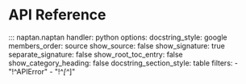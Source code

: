 # API Reference

::: naptan.naptan
    handler: python
    options:
      docstring_style: google
      members_order: source
      show_source: false
      show_signature: true
      separate_signature: false
      show_root_toc_entry: false
      show_category_heading: false
      docstring_section_style: table
      filters:
        - "!^APIError"
        - "!^_[^_]"